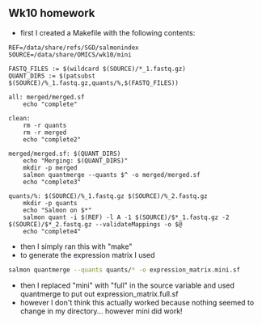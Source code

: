 ## Wk10 homework

- first I created a Makefile with the following contents:

```make
REF=/data/share/refs/SGD/salmonindex
SOURCE=/data/share/OMICS/wk10/mini

FASTQ_FILES := $(wildcard $(SOURCE)/*_1.fastq.gz)
QUANT_DIRS := $(patsubst $(SOURCE)/%_1.fastq.gz,quants/%,$(FASTQ_FILES))

all: merged/merged.sf
	echo "complete"

clean:
	rm -r quants
	rm -r merged
	echo "complete2"

merged/merged.sf: $(QUANT_DIRS)
	echo "Merging: $(QUANT_DIRS)"
	mkdir -p merged
	salmon quantmerge --quants $^ -o merged/merged.sf
	echo "complete3"

quants/%: $(SOURCE)/%_1.fastq.gz $(SOURCE)/%_2.fastq.gz
	mkdir -p quants
	echo "Salmon on $*"
	salmon quant -i $(REF) -l A -1 $(SOURCE)/$*_1.fastq.gz -2 $(SOURCE)/$*_2.fastq.gz --validateMappings -o $@
	echo "complete4"
```

- then I simply ran this with "make"
- to generate the expression matrix I used

```bash
salmon quantmerge --quants quants/* -o expression_matrix.mini.sf
```

- then I replaced "mini" with "full" in the source variable and used quantmerge to put out expression_matrix.full.sf
- however I don't think this actually worked because nothing seemed to change in my directory... however mini did work!